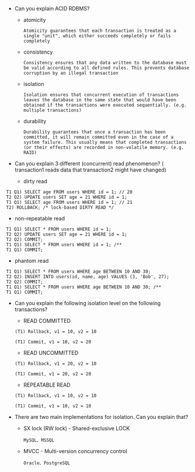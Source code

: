 - Can you explain ACID RDBMS?
  - atomicity

    `Atomicity guarantees that each transaction is treated as a single "unit", which either succeeds completely or fails completely`

  - consistency

    `Consistency ensures that any data written to the database must be valid according to all defined rules. This prevents database corruption by an illegal transaction`

  - isolation

    `Isolation ensures that concurrent execution of transactions leaves the database in the same state that would have been obtained if the transactions were executed sequentially. (e.g. multiple transactions) `

  - durability

    `Durability guarantees that once a transaction has been committed, it will remain committed even in the case of a system failure. This usually means that completed transactions (or their effects) are recorded in non-volatile memory. (e.g. RAID)`

- Can you explain 3 different (concurrent) read phenomenon? ( transaction1 reads data that transaction2 might have changed)
  - dirty read

```
T1 Q1) SELECT age FROM users WHERE id = 1; // 20
T2 Q2) UPDATE users SET age = 21 WHERE id = 1;
T1 Q1) SELECT age FROM users WHERE id = 1; // 21
T2) ROLLBACK; /* lock-based DIRTY READ */
```

  - non-repeatable read

```
T1 Q1) SELECT * FROM users WHERE id = 1;
T2 Q2) UPDATE users SET age = 21 WHERE id = 1;
T2 Q2) COMMIT;
T1 Q1) SELECT * FROM users WHERE id = 1; /**
T1 Q1) COMMIT;
```

  - phantom read

```
T1 Q1) SELECT * FROM users WHERE age BETWEEN 10 AND 30;
T2 Q2) INSERT INTO users(id, name, age) VALUES (3, 'Bob', 27);
T2 Q2) COMMIT;
T1 Q1) SELECT * FROM users WHERE age BETWEEN 10 AND 30; /**
T1 Q1) COMMIT;
```

- Can you explain the following isolation level on the following transactions?

  - READ COMMITTED

  `(T1) Rollback, v1 = 10, v2 = 10`

  `(T1) Commit, v1 = 10, v2 = 20`

  - READ UNCOMMITTED

  `(T1) Rollback, v1 = 20, v2 = 10`

  `(T1) Commit, v1 = 20, v2 = 20`

  - REPEATABLE READ

  `(T1) Rollback, v1 = 10, v2 = 10`

  `(T1) Commit, v1 = 10, v2 = 10`

- There are two main implementations for isolation. Can you explain that?
  - SX lock (RW lock) - Shared-exclusive LOCK

    `MySQL、MSSQL`

  - MVCC - Multi-version concurrency control

    `Oracle、PostgreSQL`